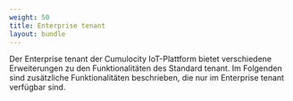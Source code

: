 ```yaml
---
weight: 50
title: Enterprise tenant
layout: bundle
---
```


Der Enterprise tenant der Cumulocity IoT-Plattform bietet verschiedene Erweiterungen zu den Funktionalitäten des Standard tenant. Im Folgenden sind zusätzliche Funktionalitäten beschrieben, die nur im Enterprise tenant verfügbar sind.
